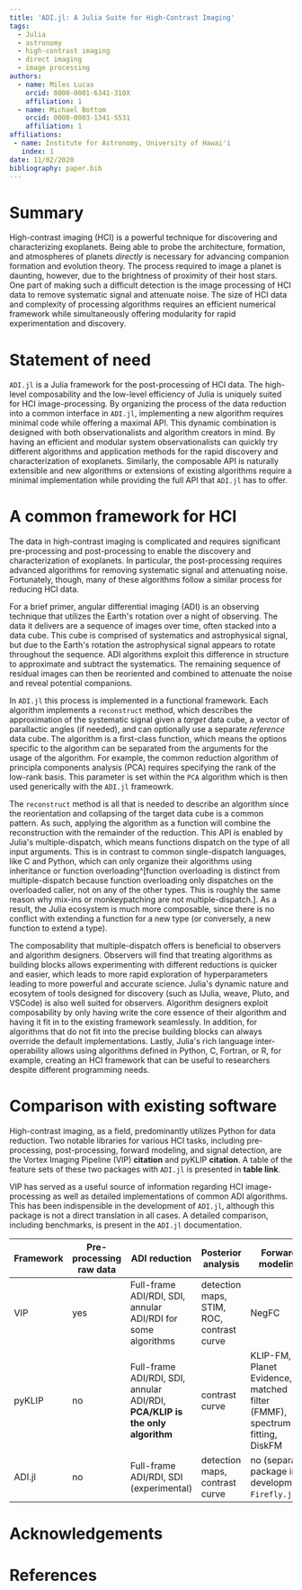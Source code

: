 ```yaml
---
title: 'ADI.jl: A Julia Suite for High-Contrast Imaging'
tags:
  - Julia
  - astronomy
  - high-contrast imaging
  - direct imaging
  - image processing
authors:
  - name: Miles Lucas
    orcid: 0000-0001-6341-310X
    affiliation: 1
  - name: Michael Bottom
    orcid: 0000-0003-1341-5531
    affiliation: 1
affiliations:
 - name: Institute for Astronomy, University of Hawai'i
   index: 1
date: 11/02/2020
bibliography: paper.bib
---
```


# Summary

High-contrast imaging (HCI) is a powerful technique for discovering and characterizing exoplanets. Being able to probe the architecture, formation, and atmospheres of planets *directly* is necessary for advancing companion formation and evolution theory. The process required to image a planet is daunting, however, due to the brightness of proximity of their host stars. One part of making such a difficult detection is the image processing of HCI data to remove systematic signal and attenuate noise. The size of HCI data and complexity of processing algorithms requires an efficient numerical framework while simultaneously offering modularity for rapid experimentation and discovery.

# Statement of need

`ADI.jl` is a Julia framework for the post-processing of HCI data. The high-level composability and the low-level efficiency of Julia is uniquely suited for HCI image-processing. By organizing the process of the data reduction into a common interface in `ADI.jl`, implementing a new algorithm requires minimal code while offering a maximal API. This dynamic combination is designed with both observationalists and algorithm creators in mind. By having an efficient and modular system observationalists can quickly try different algorithms and application methods for the rapid discovery and characterization of exoplanets. Similarly, the composable API is naturally extensible and new algorithms or extensions of existing algorithms require a minimal implementation while providing the full API that `ADI.jl` has to offer.

# A common framework for HCI

The data in high-contrast imaging is complicated and requires significant pre-processing and post-processing to enable the discovery and characterization of exoplanets. In particular, the post-processing requires advanced algorithms for removing systematic signal and attenuating noise. Fortunately, though, many of these algorithms follow a similar process for reducing HCI data.

For a brief primer, angular differential imaging (ADI) is an observing technique that utilizes the Earth's rotation over a night of observing. The data it delivers are a sequence of images over time, often stacked into a data cube. This cube is comprised of systematics and astrophysical signal, but due to the Earth's rotation the astrophysical signal appears to rotate throughout the sequence. ADI algorithms exploit this difference in structure to approximate and subtract the systematics. The remaining sequence of residual images can then be reoriented and combined to attenuate the noise and reveal potential companions.

In `ADI.jl` this process is implemented in a functional framework. Each algorithm implements a `reconstruct` method, which describes the approximation of the systematic signal given a *target* data cube, a vector of parallactic angles (if needed), and can optionally use a separate *reference* data cube. The algorithm is a first-class function, which means the options specific to the algorithm can be separated from the arguments for the usage of the algorithm. For example, the common reduction algorithm of principla components analysis (PCA) requires specifying the rank of the low-rank basis. This parameter is set within the `PCA` algorithm which is then used generically with the `ADI.jl` frameowrk.

The `reconstruct` method is all that is needed to describe an algorithm since the reorientation and collapsing of the target data cube is a common pattern. As such, applying the algorithm as a function will combine the reconstruction with the remainder of the reduction. This API is enabled by Julia's multiple-dispatch, which means functions dispatch on the type of all input arguments. This is in contrast to common single-dispatch languages, like C and Python, which can only organize their algorithms using inheritance or function overloading^[function overloading is distinct from multiple-dispatch because function overloading only dispatches on the overloaded caller, not on any of the other types. This is roughly the same reason why mix-ins or monkeypatching are not multiple-dispatch.]. As a result, the Julia ecosystem is much more composable, since there is no conflict with extending a function for a new type (or conversely, a new function to extend a type).

The composability that multiple-dispatch offers is beneficial to observers and algorithm designers. Observers will find that treating algorithms as building blocks allows experimenting with different reductions is quicker and easier, which leads to more rapid exploration of hyperparameters leading to more powerful and accurate science. Julia's dynamic nature and ecosytem of tools designed for discovery (such as IJulia, weave, Pluto, and VSCode) is also well suited for observers. Algorithm designers exploit composability by only having write the core essence of their algorithm and having it fit in to the existing framework seamlessly. In addition, for algorithms that do not fit into the precise building blocks can always override the default implementations. Lastly, Julia's rich language inter-operability allows using algorithms defined in Python, C, Fortran, or R, for example, creating an HCI framework that can be useful to researchers despite different programming needs.


# Comparison with existing software

High-contrast imaging, as a field, predominantly utilizes Python for data reduction. Two notable libraries for various HCI tasks, including pre-processing, post-processing, forward modeling, and signal detection, are the Vortex Imaging Pipeline (VIP) **citation** and pyKLIP **citation**. A table of the feature sets of these two packages with `ADI.jl` is presented in **table link**.

VIP has served as a useful source of information regarding HCI image-processing as well as detailed implementations of common ADI algorithms. This has been indispensible in the development of `ADI.jl`, although this package is not a direct translation in all cases. A detailed comparison, including benchmarks, is present in the `ADI.jl` documentation.

 Framework | Pre-processing raw data | ADI reduction | Posterior analysis | Forward modeling 
-|-|-|-|-
VIP | yes | Full-frame ADI/RDI, SDI, annular ADI/RDI for some algorithms | detection maps, STIM, ROC, contrast curve | NegFC 
pyKLIP | no | Full-frame ADI/RDI, SDI, annular ADI/RDI, **PCA/KLIP is the only algorithm** | contrast curve | KLIP-FM, Planet Evidence, matched filter (FMMF), spectrum fitting, DiskFM
ADI.jl | no | Full-frame ADI/RDI, SDI (experimental) | detection maps, contrast curve | no (separate package in development, `Firefly.jl`)

# Acknowledgements

# References
